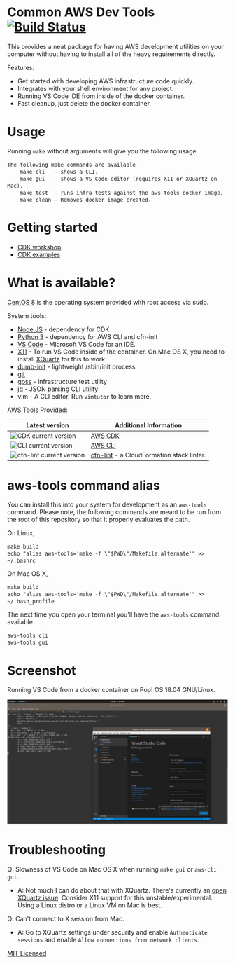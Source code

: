 # Common AWS Dev Tools [![Build Status][build-status]][build-url]

This provides a neat package for having AWS development utilities on your
computer without having to install all of the heavy requirements directly.

Features:

* Get started with developing AWS infrastructure code quickly.
* Integrates with your shell environment for any project.
* Running VS Code IDE from inside of the docker container.
* Fast cleanup, just delete the docker container.

# Usage

Running `make` without arguments will give you the following usage.

```
The following make commands are available
    make cli   - shows a CLI.
    make gui   - shows a VS Code editor (requires X11 or XQuartz on Mac).
    make test  - runs infra tests against the aws-tools docker image.
    make clean - Removes docker image created.
```

# Getting started

* [CDK workshop](https://cdkworkshop.com/30-python/20-create-project/100-cdk-init.html)
* [CDK examples](https://github.com/aws-samples/aws-cdk-examples)

# What is available?

[CentOS 8][cent] is the operating system provided with root access via sudo.

System tools:

* [Node JS][js] - dependency for CDK
* [Python 3][py] - dependency for AWS CLI and cfn-init
* [VS Code][code] - Microsoft VS Code for an IDE.
* [X11][X] - To run VS Code inside of the container.  On Mac OS X, you need to
  install [XQuartz][XQ] for this to work.
* [dumb-init][Yelp] - lightweight /sbin/init process
* [git][git]
* [goss][goss] - infrastructure test utility
* [jq][jq] - JSON parsing CLI utility
* vim - A CLI editor.  Run `vimtutor` to learn more.

AWS Tools Provided:

| Latest version | Additional Information |
| -------------- | ---------------------- |
| ![CDK current version](https://img.shields.io/node/v/aws-cdk?label=aws-cdk)        | [AWS CDK][cdk] |
| ![CLI current version](https://img.shields.io/pypi/v/awscli?label=awscli)          | [AWS CLI][cli] |
| ![cfn-lint current version](https://img.shields.io/pypi/v/cfn-lint?label=cfn-lint) | [cfn-lint][lint] - a CloudFormation stack linter. |

# aws-tools command alias

You can install this into your system for development as an `aws-tools` command.
Please note, the following commands are meant to be run from the root of this
repository so that it properly evaluates the path.

On Linux,

    make build
    echo "alias aws-tools='make -f \"$PWD\"/Makefile.alternate'" >> ~/.bashrc

On Mac OS X,

    make build
    echo "alias aws-tools='make -f \"$PWD\"/Makefile.alternate'" >> ~/.bash_profile

The next time you open your terminal you'll have the `aws-tools` command
available.

    aws-tools cli
    aws-tools gui

# Screenshot

Running VS Code from a docker container on Pop! OS 18.04 GNU/Linux.

![screenshot](screenshot.png)

# Troubleshooting

Q: Slowness of VS Code on Mac OS X when running `make gui` or `aws-cli gui`.

* A: Not much I can do about that with XQuartz.  There's currently an [open
  XQuartz issue][xquartz-slowness].  Consider X11 support for this
  unstable/experimental.  Using a Linux distro or a Linux VM on Mac is best.

Q: Can't connect to X session from Mac.

* A: Go to XQuartz settings under security and enable `Authenticate sessions`
  and enable `Allow connections from network clients`.

[MIT Licensed](LICENSE.txt)

[XQ]: https://www.xquartz.org/
[X]: https://www.x.org/
[Yelp]: https://github.com/Yelp/dumb-init
[build-status]: https://travis-ci.com/samrocketman/docker-aws-tools.svg?branch=master
[build-url]: https://travis-ci.com/samrocketman/docker-aws-tools
[cdk]: https://aws.amazon.com/cdk/
[cent]: https://www.centos.org/about/
[cli]: https://aws.amazon.com/cli/
[code]: https://code.visualstudio.com/
[git]: https://git-scm.com/
[goss]: https://github.com/aelsabbahy/goss
[jq]: https://stedolan.github.io/jq/
[js]: https://nodejs.org/
[lint]: https://github.com/aws-cloudformation/cfn-python-lint
[py]: https://www.python.org/
[xquartz-slowness]: https://gitlab.freedesktop.org/xorg/xserver/-/issues/188
